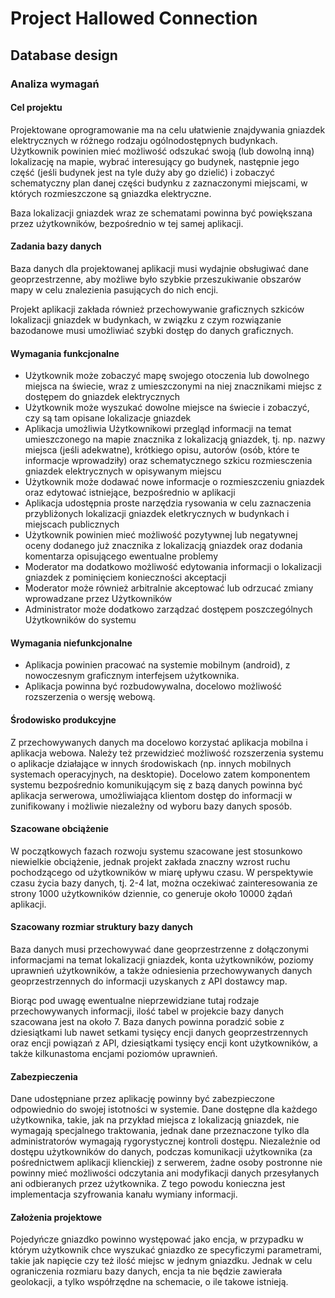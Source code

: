 # Project Hallowed Connection
## Database design

### Analiza wymagań

#### Cel projektu
Projektowane oprogramowanie ma na celu ułatwienie znajdywania gniazdek elektrycznych w różnego rodzaju ogólnodostępnych budynkach. Użytkownik powinien mieć możliwość odszukać swoją (lub dowolną inną) lokalizację na mapie, wybrać interesujący go budynek, następnie jego część (jeśli budynek jest na tyle duży aby go dzielić) i zobaczyć schematyczny plan danej części budynku z zaznaczonymi miejscami, w których rozmieszczone są gniazdka elektryczne.

Baza lokalizacji gniazdek wraz ze schematami powinna być powiększana przez użytkowników, bezpośrednio w tej samej aplikacji.

#### Zadania bazy danych

Baza danych dla projektowanej aplikacji musi wydajnie obsługiwać dane geoprzestrzenne, aby możliwe było szybkie przeszukiwanie obszarów mapy w celu znalezienia pasujących do nich encji.

Projekt aplikacji zakłada również przechowywanie graficznych szkiców lokalizacji gniazdek w budynkach, w związku z czym rozwiązanie bazodanowe musi umożliwiać szybki dostęp do danych graficznych.

#### Wymagania funkcjonalne

* Użytkownik może zobaczyć mapę swojego otoczenia lub dowolnego miejsca na świecie, wraz z umieszczonymi na niej znacznikami miejsc z dostępem do gniazdek elektrycznych
* Użytkownik może wyszukać dowolne miejsce na świecie i zobaczyć, czy są tam opisane lokalizacje gniazdek
* Aplikacja umożliwia Użytkownikowi przegląd informacji na temat umieszczonego na mapie znacznika z lokalizacją gniazdek, tj. np. nazwy miejsca (jeśli adekwatne), krótkiego opisu, autorów (osób, które te informacje wprowadziły) oraz schematycznego szkicu rozmiesczenia gniazdek elektrycznych w opisywanym miejscu
* Użytkownik może dodawać nowe informacje o rozmieszczeniu gniazdek oraz edytować istniejące, bezpośrednio w aplikacji
* Aplikacja udostępnia proste narzędzia rysowania w celu zaznaczenia przybliżonych lokalizacji gniazdek eletkrycznych w budynkach i miejscach publicznych
* Użytkownik powinien mieć możliwość pozytywnej lub negatywnej oceny dodanego już znacznika z lokalizacją gniazdek oraz dodania komentarza opisującego ewentualne problemy
* Moderator ma dodatkowo możliwość edytowania informacji o lokalizacji gniazdek z pominięciem konieczności akceptacji
* Moderator może również arbitralnie akceptować lub odrzucać zmiany wprowadzane przez Użytkowników
* Administrator może dodatkowo zarządzać dostępem poszczególnych Użytkowników do systemu

#### Wymagania niefunkcjonalne

* Aplikacja powinien pracować na systemie mobilnym (android), z nowoczesnym graficznym interfejsem użytkownika.
* Aplikacja powinna być rozbudowywalna, docelowo możliwość rozszerzenia o wersję webową.

#### Środowisko produkcyjne

Z przechowywanych danych ma docelowo korzystać aplikacja mobilna i aplikacja webowa. Należy też przewidzieć możliwość rozszerzenia systemu o aplikacje działające w innych środowiskach (np. innych mobilnych systemach operacyjnych, na desktopie). Docelowo zatem komponentem systemu bezpośrednio komunikującym się z bazą danych powinna być aplikacja serwerowa, umożliwiająca klientom dostęp do informacji w zunifikowany i możliwie niezależny od wyboru bazy danych sposób.

#### Szacowane obciążenie

W początkowych fazach rozwoju systemu szacowane jest stosunkowo niewielkie obciążenie, jednak projekt zakłada znaczny wzrost ruchu pochodzącego od użytkowników w miarę upływu czasu. W perspektywie czasu życia bazy danych, tj. 2-4 lat, można oczekiwać zainteresowania ze strony 1000 użytkowników dziennie, co generuje około 10000 żądań aplikacji.

#### Szacowany rozmiar struktury bazy danych

Baza danych musi przechowywać dane geoprzestrzenne z dołączonymi informacjami na temat lokalizacji gniazdek, konta użytkowników, poziomy uprawnień użytkowników, a także odniesienia przechowywanych danych geoprzestrzennych do informacji uzyskanych z API dostawcy map.

Biorąc pod uwagę ewentualne nieprzewidziane tutaj rodzaje przechowywanych informacji, ilość tabel w projekcie bazy danych szacowana jest na około 7. Baza danych powinna poradzić sobie z dziesiątkami lub nawet setkami tysięcy encji danych geoprzestrzennych oraz encji powiązań z API, dziesiątkami tysięcy encji kont użytkowników, a także kilkunastoma encjami poziomów uprawnień.

#### Zabezpieczenia

Dane udostępniane przez aplikację powinny być zabezpieczone odpowiednio do swojej istotności w systemie. Dane dostępne dla każdego użytkownika, takie, jak na przykład miejsca z lokalizacją gniazdek, nie wymagają specjalnego traktowania, jednak dane przeznaczone tylko dla administratorów wymagają rygorystycznej kontroli dostępu. Niezależnie od dostępu użytkowników do danych, podczas komunikacji użytkownika (za pośrednictwem aplikacji klienckiej) z serwerem, żadne osoby postronne nie powinny mieć możliwości odczytania ani modyfikacji danych przesyłanych ani odbieranych przez użytkownika. Z tego powodu konieczna jest implementacja szyfrowania kanału wymiany informacji.

#### Założenia projektowe

Pojedyńcze gniazdko powinno występować jako encja, w przypadku w którym użytkownik chce wyszukać gniazdko ze specyficzymi parametrami, takie jak napięcie czy też ilość miejsc w jednym gniazdku. Jednak w celu ograniczenia rozmiaru bazy danych, encja ta nie będzie zawierała geolokacji, a tylko współrzędne na schemacie, o ile takowe istnieją.
